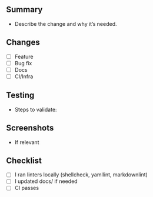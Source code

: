 ## Summary

- Describe the change and why it’s needed.

## Changes

- [ ] Feature
- [ ] Bug fix
- [ ] Docs
- [ ] CI/Infra

## Testing

- Steps to validate:

## Screenshots

- If relevant

## Checklist

- [ ] I ran linters locally (shellcheck, yamllint, markdownlint)
- [ ] I updated docs/ if needed
- [ ] CI passes
